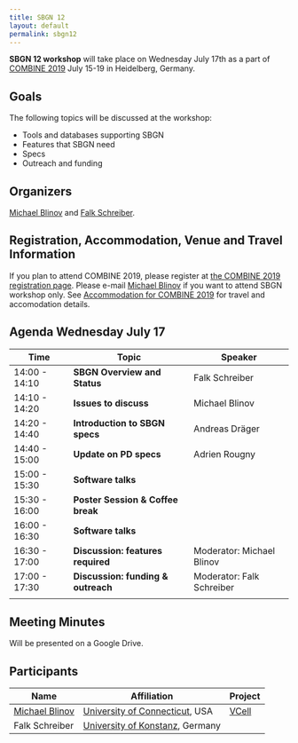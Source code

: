 ```yaml
---
title: SBGN 12
layout: default
permalink: sbgn12
---
```


<b>SBGN 12 workshop</b> will take place on Wednesday July 17th as a part of [COMBINE 2019](http://co.mbine.org/events/COMBINE_2019) July 15-19 in Heidelberg, Germany. 

## Goals
The following topics will be discussed at the workshop:
<ul>
  <li> Tools and databases supporting SBGN</li>
  <li> Features that SBGN need</li>
  <li> Specs</li>
  <li> Outreach and funding</li>
</ul>

## Organizers
<a href="https://health.uconn.edu/blinov-lab/">Michael Blinov</a> and  <a href="https://www.cls.uni-konstanz.de/">Falk Schreiber</a>.

## Registration, Accommodation, Venue and Travel Information

If you plan to attend COMBINE 2019, please register at [the COMBINE 2019 registration page](http://co.mbine.org/events/COMBINE_2019#Registration). Please e-mail <a href="mailto:blinov@uchc.edu">Michael Blinov</a> if you want to attend SBGN workshop only. See [Accommodation for COMBINE 2019](http://co.mbine.org/events/COMBINE_2019/COMBINE2019_Travel) for travel and accomodation details.


## Agenda Wednesday July 17

| Time              | Topic                                                 | Speaker                         |
|-------------------|-------------------------------------------------------|---------------------------------|
| 14:00 - 14:10     | **SBGN Overview and Status**                          | Falk Schreiber                |
| 14:10 - 14:20     | **Issues to discuss**                                 | Michael Blinov              |
| 14:20 - 14:40     | **Introduction to SBGN specs**                        | Andreas Dräger              |
| 14:40 - 15:00     | **Update on PD specs**                                | Adrien Rougny                |  
| 15:00 - 15:30     | **Software talks**                                     |                              |      
| 15:30 - 16:00     | **Poster Session & Coffee break**                     |                              |
| 16:00 - 16:30     | **Software talks**                                     |                              |                 
| 16:30 - 17:00     | **Discussion: features required**                     | Moderator: Michael Blinov     |
| 17:00 - 17:30     | **Discussion: funding & outreach**                    | Moderator: Falk Schreiber     |
||

## Meeting Minutes

Will be presented on a Google Drive.

## Participants

| Name               | Affiliation                               | Project                         |
|--------------------|-------------------------------------------|---------------------------------|
| <a href="https://health.uconn.edu/blinov-lab/">Michael Blinov</a>     | <a href="https://health.uconn.edu">University of Connecticut</a>, USA              | <a href="http://vcell.org">VCell</a>                |
| Falk Schreiber     |   <a href="https://www.cls.uni-konstanz.de/">University of Konstanz</a>, Germany         |               |




